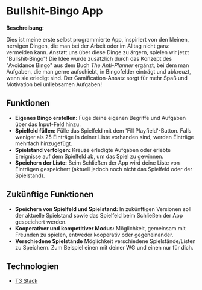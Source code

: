# Bullshit-Bingo App

**Beschreibung:**

Dies ist meine erste selbst programmierte App, inspiriert von den kleinen, nervigen Dingen, die man bei der Arbeit oder im Alltag nicht ganz vermeiden kann. Anstatt uns über diese Dinge zu ärgern, spielen wir jetzt "Bullshit-Bingo"! Die Idee wurde zusätzlich durch das Konzept des "Avoidance Bingo" aus dem Buch _The Anti-Planner_ ergänzt, bei dem man Aufgaben, die man gerne aufschiebt, in Bingofelder einträgt und abkreuzt, wenn sie erledigt sind. Der Gamification-Ansatz sorgt für mehr Spaß und Motivation bei unliebsamen Aufgaben!

## Funktionen

- **Eigenes Bingo erstellen:** Füge deine eigenen Begriffe und Aufgaben über das Input-Feld hinzu.
- **Spielfeld füllen:** Fülle das Spielfeld mit dem 'Fill Playfield'-Button. Falls weniger als 25 Einträge in deiner Liste vorhanden sind, werden Einträge mehrfach hinzugefügt.
- **Spielstand verfolgen:** Kreuze erledigte Aufgaben oder erlebte Ereignisse auf dem Spielfeld ab, um das Spiel zu gewinnen.
- **Speichern der Liste:** Beim Schließen der App wird deine Liste von Einträgen gespeichert (aktuell jedoch noch nicht das Spielfeld oder der Spielstand).

## Zukünftige Funktionen

- **Speichern von Spielfeld und Spielstand:** In zukünftigen Versionen soll der aktuelle Spielstand sowie das Spielfeld beim Schließen der App gespeichert werden.
- **Kooperativer und kompetitiver Modus:** Möglichkeit, gemeinsam mit Freunden zu spielen, entweder kooperativ oder gegeneinander.
- **Verschiedene Spielstände** Möglichkeit verschiedene Spielstände/Listen zu Speichern. Zum Beispiel einen mit deiner WG und einen nur für dich.

## Technologien

- [T3 Stack](https://create.t3.gg/)
